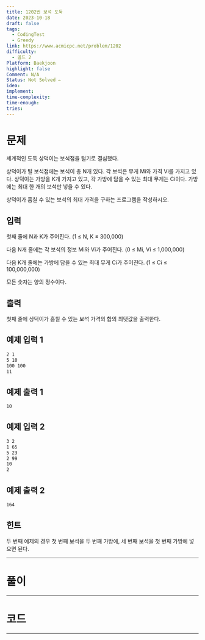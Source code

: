 ```yaml
---
title: 1202번 보석 도둑
date: 2023-10-18
draft: false
tags:
  - CodingTest
  - Greedy
link: https://www.acmicpc.net/problem/1202
difficulty:
  - 골드 2
Platform: Baekjoon
highlight: false
Comment: N/A
Status: Not Solved ✏️
idea: 
implement:
time-complexity: 
time-enough: 
tries: 
---
```

# 문제

세계적인 도둑 상덕이는 보석점을 털기로 결심했다.

상덕이가 털 보석점에는 보석이 총 N개 있다. 각 보석은 무게 Mi와 가격 Vi를 가지고 있다. 상덕이는 가방을 K개 가지고 있고, 각 가방에 담을 수 있는 최대 무게는 Ci이다. 가방에는 최대 한 개의 보석만 넣을 수 있다.

상덕이가 훔칠 수 있는 보석의 최대 가격을 구하는 프로그램을 작성하시오.

## 입력

첫째 줄에 N과 K가 주어진다. (1 ≤ N, K ≤ 300,000)

다음 N개 줄에는 각 보석의 정보 Mi와 Vi가 주어진다. (0 ≤ Mi, Vi ≤ 1,000,000)

다음 K개 줄에는 가방에 담을 수 있는 최대 무게 Ci가 주어진다. (1 ≤ Ci ≤ 100,000,000)

모든 숫자는 양의 정수이다.

## 출력

첫째 줄에 상덕이가 훔칠 수 있는 보석 가격의 합의 최댓값을 출력한다.

## 예제 입력 1 

```sh
2 1
5 10
100 100
11
```

## 예제 출력 1 

```sh
10
```

## 예제 입력 2 

```sh
3 2
1 65
5 23
2 99
10
2
```

## 예제 출력 2 

```sh
164
```

## 힌트

두 번째 예제의 경우 첫 번째 보석을 두 번째 가방에, 세 번째 보석을 첫 번째 가방에 넣으면 된다.


___

# 풀이





____
# 코드






___
